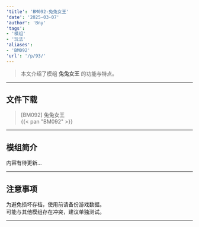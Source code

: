 ```yaml
---
'title': 'BM092-兔兔女王'
'date': '2025-03-07'
'author': 'Bny'
'tags':
- '模组'
- '玩法'
'aliases':
- 'BM092'
'url': '/p/93/'
---
```


> 本文介绍了模组 **兔兔女王** 的功能与特点。

---

## 文件下载

> [BM092] 兔兔女王  
{{< pan "BM092" >}}  

---

## 模组简介

>  
内容有待更新...  

---

## 注意事项

>  
为避免损坏存档，使用前请备份游戏数据。  
可能与其他模组存在冲突，建议单独测试。  

---

